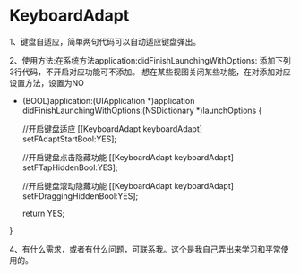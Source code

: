 # KeyboardAdapt
1、键盘自适应，简单两句代码可以自动适应键盘弹出。

2、使用方法:在系统方法application:didFinishLaunchingWithOptions: 添加下列3行代码，不开启对应功能可不添加。
想在某些视图关闭某些功能，在对添加对应设置方法，设置为NO

 - (BOOL)application:(UIApplication *)application didFinishLaunchingWithOptions:(NSDictionary *)launchOptions {
 
    //开启键盘适应
    [[KeyboardAdapt keyboardAdapt] setFAdaptStartBool:YES];
    
    //开启键盘点击隐藏功能
   [[KeyboardAdapt keyboardAdapt] setFTapHiddenBool:YES];
    
    //开启键盘滚动隐藏功能
    [[KeyboardAdapt keyboardAdapt] setFDraggingHiddenBool:YES];
    
    return YES;

  }
  
  4、有什么需求，或者有什么问题，可联系我。这个是我自己弄出来学习和平常使用的。
